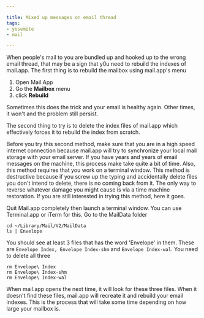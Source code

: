 ```yaml
---

title: Mixed up messages on email thread
tags:
- yosemite
- mail

---
```


When people's mail to you are bundled up and hooked up to the wrong email thread, that may be a sign that y0u need to rebuild the indexes of mail.app. The first thing is to rebuild the mailbox using mail.app's menu 

1. Open Mail.App
2. Go the **Mailbox** menu
3. click **Rebuild**

Sometimes this does the trick and your email is healthy again. Other times, it won't and the problem still persist. 

The second thing to try is to delete the index files of mail.app which effectively forces it to rebuild the index from scratch. 

Before you try this second method, make sure that you are in a high speed internet connection because mail.app will try to synchronize your local mail storage with your email server. If you  have years and years of email messages on the machine, this process make take quite a bit of time. Also, this method requires that you work on a terminal window. This method is destructive because if you screw up the typing and accidentally delete files you don't intend to delete, there is no coming back from it. The only way to reverse whatever damage you might cause is via a time machine restoration. If you are still interested in trying this method, here it goes.

Quit Mail.app completely then launch a terminal window. You can use Terminal.app or iTerm for this. Go to the MailData folder

~~~
cd ~/Library/Mail/V2/MailData
ls | Envelope
~~~

You should see at least 3 files that has the word 'Envelope' in them. These are `Envelope Index, Envelope Index-shm` and `Envelope Index-wal`. You need to delete all three

~~~
rm Envelope\ Index
rm Envelope\ Index-shm
rm Envelope\ Index-wal
~~~

When mail.app opens the next time, it will look for these three files. When it doesn't find these files, mail.app will recreate it and rebuild your email indexes. This is the process that will take some time depending on how large your mailbox is.
